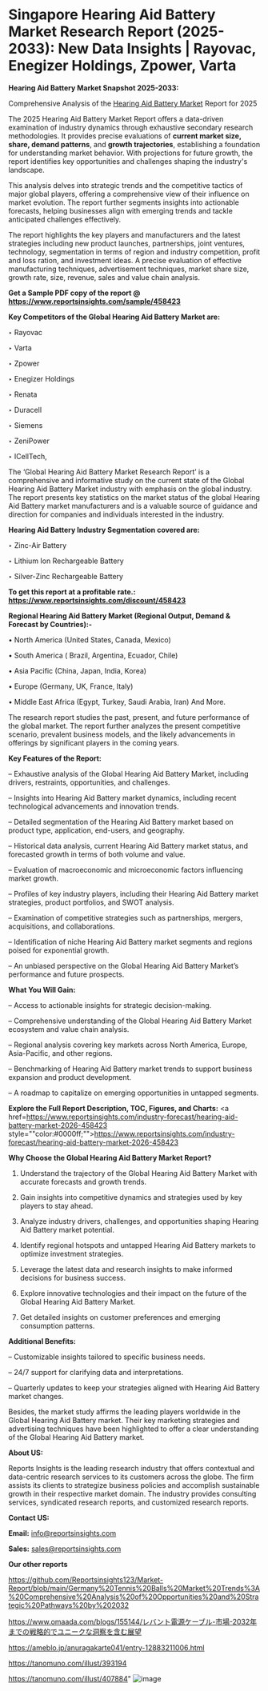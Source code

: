 # Singapore Hearing Aid Battery Market Research Report (2025-2033): New Data Insights | Rayovac, Enegizer Holdings, Zpower, Varta

<strong>Hearing Aid Battery Market Snapshot 2025-2033:</strong>

Comprehensive Analysis of the <a href=https://www.reportsinsights.com/sample/458423>Hearing Aid Battery Market</a> Report for 2025

The 2025 Hearing Aid Battery Market Report offers a data-driven examination of industry dynamics through exhaustive secondary research methodologies. It provides precise evaluations of <strong>current market size, share, demand patterns</strong>, and <strong>growth trajectories</strong>, establishing a foundation for understanding market behavior. With projections for future growth, the report identifies key opportunities and challenges shaping the industry's landscape.

This analysis delves into strategic trends and the competitive tactics of major global players, offering a comprehensive view of their influence on market evolution. The report further segments insights into actionable forecasts, helping businesses align with emerging trends and tackle anticipated challenges effectively.

The report highlights the key players and manufacturers and the latest strategies including new product launches, partnerships, joint ventures, technology, segmentation in terms of region and industry competition, profit and loss ration, and investment ideas. A precise evaluation of effective manufacturing techniques, advertisement techniques, market share size, growth rate, size, revenue, sales and value chain analysis.

<strong>Get a Sample PDF copy of the report @ <a href=https://www.reportsinsights.com/sample/458423 style=color:#0000ff;>https://www.reportsinsights.com/sample/458423</a></strong>

<strong>Key Competitors of the Global Hearing Aid Battery Market are:</strong>

‣ Rayovac

‣ Varta

‣ Zpower

‣ Enegizer Holdings

‣ Renata

‣ Duracell

‣ Siemens

‣ ZeniPower

‣ ICellTech,

The ‘Global Hearing Aid Battery Market Research Report’ is a comprehensive and informative study on the current state of the Global Hearing Aid Battery Market industry with emphasis on the global industry. The report presents key statistics on the market status of the global Hearing Aid Battery market manufacturers and is a valuable source of guidance and direction for companies and individuals interested in the industry.

<strong>Hearing Aid Battery Industry Segmentation covered are:</strong>

‣ Zinc-Air Battery

‣ Lithium Ion Rechargeable Battery

‣ Silver-Zinc Rechargeable Battery

<strong>To get this report at a profitable rate.: <a href=https://www.reportsinsights.com/discount/458423 style=color:#0000ff;>https://www.reportsinsights.com/discount/458423</a></strong>

<strong>Regional Hearing Aid Battery Market (Regional Output, Demand &amp; Forecast by Countries):-</strong>

• North America (United States, Canada, Mexico)

• South America ( Brazil, Argentina, Ecuador, Chile)

• Asia Pacific (China, Japan, India, Korea)

• Europe (Germany, UK, France, Italy)

• Middle East Africa (Egypt, Turkey, Saudi Arabia, Iran) And More.

The research report studies the past, present, and future performance of the global market. The report further analyzes the present competitive scenario, prevalent business models, and the likely advancements in offerings by significant players in the coming years.

<strong>Key Features of the Report:</strong>

– Exhaustive analysis of the Global Hearing Aid Battery Market, including drivers, restraints, opportunities, and challenges.

– Insights into Hearing Aid Battery market dynamics, including recent technological advancements and innovation trends.

– Detailed segmentation of the Hearing Aid Battery market based on product type, application, end-users, and geography.

– Historical data analysis, current Hearing Aid Battery market status, and forecasted growth in terms of both volume and value.

– Evaluation of macroeconomic and microeconomic factors influencing market growth.

– Profiles of key industry players, including their Hearing Aid Battery market strategies, product portfolios, and SWOT analysis.

– Examination of competitive strategies such as partnerships, mergers, acquisitions, and collaborations.

– Identification of niche Hearing Aid Battery market segments and regions poised for exponential growth.

– An unbiased perspective on the Global Hearing Aid Battery Market’s performance and future prospects.

<strong>What You Will Gain:</strong>

– Access to actionable insights for strategic decision-making.

– Comprehensive understanding of the Global Hearing Aid Battery Market ecosystem and value chain analysis.

– Regional analysis covering key markets across North America, Europe, Asia-Pacific, and other regions.

– Benchmarking of Hearing Aid Battery market trends to support business expansion and product development.

– A roadmap to capitalize on emerging opportunities in untapped segments.

<strong>Explore the Full Report Description, TOC, Figures, and Charts:</strong>
<a href=https://www.reportsinsights.com/industry-forecast/hearing-aid-battery-market-2026-458423 style=""color:#0000ff;"">https://www.reportsinsights.com/industry-forecast/hearing-aid-battery-market-2026-458423</a>

<strong>Why Choose the Global Hearing Aid Battery Market Report?</strong>

1. Understand the trajectory of the Global Hearing Aid Battery Market with accurate forecasts and growth trends.

2. Gain insights into competitive dynamics and strategies used by key players to stay ahead.

3. Analyze industry drivers, challenges, and opportunities shaping Hearing Aid Battery market potential.

4. Identify regional hotspots and untapped Hearing Aid Battery markets to optimize investment strategies.

5. Leverage the latest data and research insights to make informed decisions for business success.

6. Explore innovative technologies and their impact on the future of the Global Hearing Aid Battery Market.

7. Get detailed insights on customer preferences and emerging consumption patterns.

<strong>Additional Benefits:</strong>

– Customizable insights tailored to specific business needs.

– 24/7 support for clarifying data and interpretations.

– Quarterly updates to keep your strategies aligned with Hearing Aid Battery market changes.

Besides, the market study affirms the leading players worldwide in the Global Hearing Aid Battery market. Their key marketing strategies and advertising techniques have been highlighted to offer a clear understanding of the Global Hearing Aid Battery market.

<strong><strong>About US</strong>:</strong>

Reports Insights is the leading research industry that offers contextual and data-centric research services to its customers across the globe. The firm assists its clients to strategize business policies and accomplish sustainable growth in their respective market domain. The industry provides consulting services, syndicated research reports, and customized research reports.

<strong>Contact US:</strong>

<p class=><b>Email:</b> <a href=mailto:info@reportsinsights.com>info@reportsinsights.com</a></p>
<p class=><b>Sales:</b> <a href=mailto:sales@reportsinsights.com>sales@reportsinsights.com</a></p>

<strong>Our other reports</strong>

<a href=https://github.com/Reportsinsights123/Market-Report/blob/main/Germany%20Tennis%20Balls%20Market%20Trends%3A%20Comprehensive%20Analysis%20of%20Opportunities%20and%20Strategic%20Pathways%20by%202032>https://github.com/Reportsinsights123/Market-Report/blob/main/Germany%20Tennis%20Balls%20Market%20Trends%3A%20Comprehensive%20Analysis%20of%20Opportunities%20and%20Strategic%20Pathways%20by%202032</a>

<a href=https://www.omaada.com/blogs/155144/レバント電源ケーブル-市場-2032年までの戦略的でユニークな洞察を含む展望>https://www.omaada.com/blogs/155144/レバント電源ケーブル-市場-2032年までの戦略的でユニークな洞察を含む展望</a>

<a href=https://ameblo.jp/anuragakarte041/entry-12883211006.html>https://ameblo.jp/anuragakarte041/entry-12883211006.html</a>

<a href=https://tanomuno.com/illust/393194>https://tanomuno.com/illust/393194</a>

<a href=https://tanomuno.com/illust/407884>https://tanomuno.com/illust/407884</a>"
![image](https://github.com/user-attachments/assets/c189a332-c6e2-4caa-965e-f7a008cecfeb)

